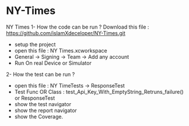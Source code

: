 # NY-Times


NY Times 
1- How the code can be run ?
Download this file : 
https://github.com/islamXdeceloper/NY-Times.git 
 - setup the project 
 - open this file : NY Times.xcworkspace
 - General -> Signing -> Team -> Add any account 
 - Run On real Device or Simulator


2- How the test can be run ?

 - open this file : NY TimeTests -> ResponseTest
 - Test Func OR Class : test_Api_Key_With_EmptyString_Retruns_failure() or ResponseTest 
 - show the test navigator
 - show the report navigator
 - show the Coverage.
